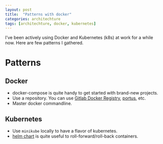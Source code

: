 ```yaml
---
layout: post
title:  "Patterns with docker"
categories: architechture
tags: [architechture, docker, kubernetes]
---
```


I've been actively using Docker and Kubernetes (k8s) at work for a while now. Here are few patterns I gathered.

<!--more-->

# Patterns

## Docker

- docker-compose is quite handy to get started with brand-new projects.
- Use a repository. You can use [Gitlab Docker Registry](https://docs.gitlab.com/ee/user/project/container_registry.html), [portus](http://port.us.org/), etc.
- Master docker commandline.

## Kubernetes

- Use `minikube` locally to have a flavor of kubernetes.
- [helm chart](https://helm.sh/) is quite useful to roll-forward/roll-back containers.
